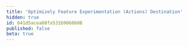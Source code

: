 ```yaml
---
title: 'Optimizely Feature Experimentation (Actions) Destination'
hidden: true
id: 641d5acea88fa531b9068608
published: false
beta: true
---
```

